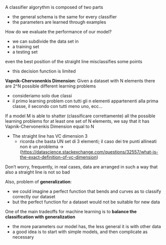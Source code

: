 A classifier algorythm is composed of two parts

- the general schema is the same for every classifier
- the parameters are learned through examples

How do we evaluate the performance of our model?

- we can subdivide the data set in
- a training set
- a testing set

even the best position of the straight line misclassifies some points

- this decision function is limited

 **Vapnik-Chervonenkis Dimension**: Given a dataset with N elements there are 2^N possible different learning problems

- consideriamo solo due classi
- il primo learning problem con tutti gli n elementi appartenenti alla prima classe, il secondo con tutti meno uno, ecc...

If a model M is able to shatter (classificare correttamente) all the possible learning problems for at least one set of N elements, we say that it has Vapnik-Chervonenkis Dimension equal to N

- The straight line has VC dimension 3
  - ricorda che basta UN set di 3 elementi; il caso dei tre punti allineati non è un problema -> (<https://datascience.stackexchange.com/questions/32557/what-is-the-exact-definition-of-vc-dimension>)

Don’t worry, frequently, in real cases, data are arranged in such a way that also a straight line is not so bad

Also, problem of **generalization**:

- we could imagine a perfect function that bends and curves as to classify correctly our dataset
- but the perfect function for a dataset would not be suitable for new data

One of the main tradeoffs for machine learning is to **balance the classification with generalization**

- the more parameters our model has, the less general it is with other data
- a good idea is to start with simple models, and then complicate as necessary
